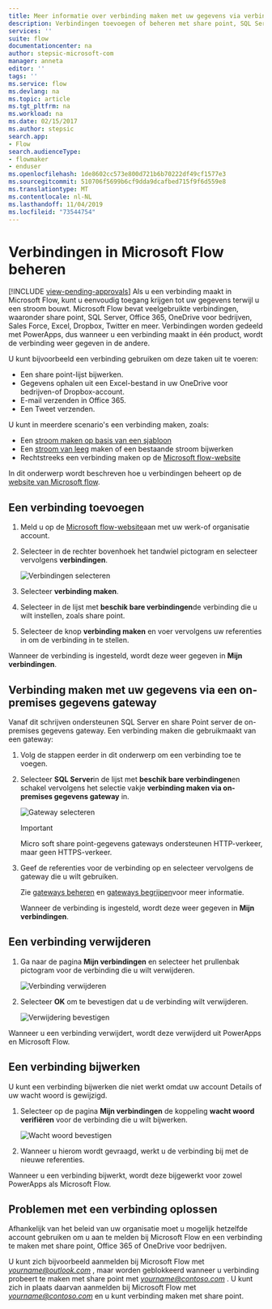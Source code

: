 ```yaml
---
title: Meer informatie over verbinding maken met uw gegevens via verbindingen en on-premises gegevens gateways | Microsoft Docs
description: Verbindingen toevoegen of beheren met share point, SQL Server, OneDrive voor bedrijven, Sales Force, Office 365, OneDrive, Dropbox, Twitter, Google Drive en meer
services: ''
suite: flow
documentationcenter: na
author: stepsic-microsoft-com
manager: anneta
editor: ''
tags: ''
ms.service: flow
ms.devlang: na
ms.topic: article
ms.tgt_pltfrm: na
ms.workload: na
ms.date: 02/15/2017
ms.author: stepsic
search.app:
- Flow
search.audienceType:
- flowmaker
- enduser
ms.openlocfilehash: 1de8602cc573e800d721b6b70222df49cf1577e3
ms.sourcegitcommit: 510706f5699b6cf9dda9dcafbed715f9f6d559e8
ms.translationtype: MT
ms.contentlocale: nl-NL
ms.lasthandoff: 11/04/2019
ms.locfileid: "73544754"
---
```

# <a name="manage-connections-in-microsoft-flow"></a>Verbindingen in Microsoft Flow beheren
[!INCLUDE [view-pending-approvals](includes/cc-rebrand.md)]
Als u een verbinding maakt in Microsoft Flow, kunt u eenvoudig toegang krijgen tot uw gegevens terwijl u een stroom bouwt. Microsoft Flow bevat veelgebruikte verbindingen, waaronder share point, SQL Server, Office 365, OneDrive voor bedrijven, Sales Force, Excel, Dropbox, Twitter en meer. Verbindingen worden gedeeld met PowerApps, dus wanneer u een verbinding maakt in één product, wordt de verbinding weer gegeven in de andere.

U kunt bijvoorbeeld een verbinding gebruiken om deze taken uit te voeren:

* Een share point-lijst bijwerken.
* Gegevens ophalen uit een Excel-bestand in uw OneDrive voor bedrijven-of Dropbox-account.
* E-mail verzenden in Office 365.
* Een Tweet verzenden.

U kunt in meerdere scenario's een verbinding maken, zoals:

* Een [stroom maken op basis van een sjabloon](get-started-logic-template.md)
* Een [stroom van leeg](get-started-logic-flow.md) maken of een bestaande stroom bijwerken
* Rechtstreeks een verbinding maken op de [Microsoft flow-website][1]

In dit onderwerp wordt beschreven hoe u verbindingen beheert op de [website van Microsoft flow][1].

## <a name="add-a-connection"></a>Een verbinding toevoegen
1. Meld u op de [Microsoft flow-website][1]aan met uw werk-of organisatie account.
2. Selecteer in de rechter bovenhoek het tandwiel pictogram en selecteer vervolgens **verbindingen**.
   
    ![Verbindingen selecteren](./media/add-manage-connections/connections-menu.png)
3. Selecteer **verbinding maken**.
4. Selecteer in de lijst met **beschik bare verbindingen**de verbinding die u wilt instellen, zoals share point.
5. Selecteer de knop **verbinding maken** en voer vervolgens uw referenties in om de verbinding in te stellen.

Wanneer de verbinding is ingesteld, wordt deze weer gegeven in **Mijn verbindingen**.

## <a name="connect-to-your-data-through-an-on-premises-data-gateway"></a>Verbinding maken met uw gegevens via een on-premises gegevens gateway
Vanaf dit schrijven ondersteunen SQL Server en share Point server de on-premises gegevens gateway. Een verbinding maken die gebruikmaakt van een gateway:

1. Volg de stappen eerder in dit onderwerp om een verbinding toe te voegen.
2. Selecteer **SQL Server**in de lijst met **beschik bare verbindingen**en schakel vervolgens het selectie vakje **verbinding maken via on-premises gegevens gateway** in.
   
    ![Gateway selecteren](./media/add-manage-connections/select-gateway.png)
   
   > [!IMPORTANT]
   > Micro soft share point-gegevens gateways ondersteunen HTTP-verkeer, maar geen HTTPS-verkeer.
   > 
   > 
3. Geef de referenties voor de verbinding op en selecteer vervolgens de gateway die u wilt gebruiken.
   
    Zie [gateways beheren](gateway-manage.md) en [gateways begrijpen](gateway-reference.md)voor meer informatie.
   
    Wanneer de verbinding is ingesteld, wordt deze weer gegeven in **Mijn verbindingen**.

## <a name="delete-a-connection"></a>Een verbinding verwijderen
1. Ga naar de pagina **Mijn verbindingen** en selecteer het prullenbak pictogram voor de verbinding die u wilt verwijderen.
   
    ![Verbinding verwijderen](./media/add-manage-connections/delete-connection.png)
2. Selecteer **OK** om te bevestigen dat u de verbinding wilt verwijderen.
   
    ![Verwijdering bevestigen](./media/add-manage-connections/delete-confirmation.png)

Wanneer u een verbinding verwijdert, wordt deze verwijderd uit PowerApps en Microsoft Flow.

## <a name="update-a-connection"></a>Een verbinding bijwerken
U kunt een verbinding bijwerken die niet werkt omdat uw account Details of uw wacht woord is gewijzigd.

1. Selecteer op de pagina **Mijn verbindingen** de koppeling **wacht woord verifiëren** voor de verbinding die u wilt bijwerken.
   
    ![Wacht woord bevestigen](./media/add-manage-connections/verify-password.png)
2. Wanneer u hierom wordt gevraagd, werkt u de verbinding bij met de nieuwe referenties.

Wanneer u een verbinding bijwerkt, wordt deze bijgewerkt voor zowel PowerApps als Microsoft Flow.

## <a name="troubleshoot-a-connection"></a>Problemen met een verbinding oplossen
Afhankelijk van het beleid van uw organisatie moet u mogelijk hetzelfde account gebruiken om u aan te melden bij Microsoft Flow en een verbinding te maken met share point, Office 365 of OneDrive voor bedrijven.

U kunt zich bijvoorbeeld aanmelden bij Microsoft Flow met *yourname@outlook.com* , maar worden geblokkeerd wanneer u verbinding probeert te maken met share point met *yourname@contoso.com* . U kunt zich in plaats daarvan aanmelden bij Microsoft Flow met *yourname@contoso.com* en u kunt verbinding maken met share point.

<!--Reference links in article-->
[1]: https://flow.microsoft.com
